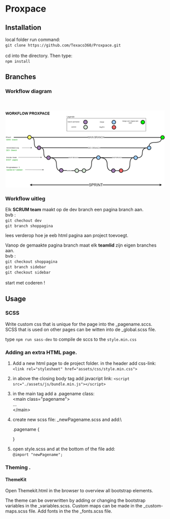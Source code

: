 # Proxpace
## Installation
local folder run command:  
`git clone https://github.com/Texaco360/Proxpace.git`  
\
cd into the directory. Then type:  
`npm install`
## Branches
### Workflow diagram 
\
\
![workflow](https://github.com/Texaco360/Proxpace/blob/main/Workflow.drawio.png) 
### Workflow uitleg
Elk **SCRUM team** maakt op de dev branch een pagina branch aan.  
bvb :  
`git chechout dev`  
`git branch shoppagina`

lees verderop hoe je eeb html pagina aan project toevoegt.

Vanop de gemaakte pagina branch maat elk **teamlid** zijn eigen branches aan.\
bvb :\
`git checkout shoppagina`\
`git branch sidebar`\
`git checkout sidebar`  
\
start met coderen !

## Usage
### SCSS

Write custom css that is unique for the page into the _pagename.sccs.\
SCSS that is used on other pages can be witten into de _global.scss file.

type `npm run sass-dev` to compile de sccs to the `style.min.css`

### Adding an extra HTML page.

1) Add a new html page to de project folder.
in the header add css-link:
` <link rel="stylesheet" href="assets/css/style.min.css">`

2) in above the closing body tag add javacript link:
`<script src="./assets/js/bundle.min.js"></script>`

3) in the main tag add a .pagename class:\
    \<main class="pagename"\>\
      ...\
    \</main\>

4) create new scss file: _newPagename.scss and add:\

    .pagename \{

      \}

5) open style.scss and at the bottom of the file add:\
`@import "newPagename";`

### Theming .

#### ThemeKit
Open Themekit.html in the browser to overview all bootstrap elements.

The theme can be overwritten by adding or changing the bootstrap variables in the _variables.scss.
Custom maps can be made in the _custom-maps.scss file.
Add fonts in the the _fonts.scss file.
